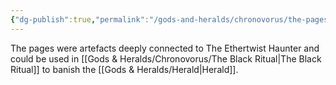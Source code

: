 ```yaml
---
{"dg-publish":true,"permalink":"/gods-and-heralds/chronovorus/the-pages/","noteIcon":"","created":"2024-02-28T16:38:50.712+00:00","updated":"2024-12-31T21:35:55.359+00:00"}
---
```


The pages were artefacts deeply connected to The Ethertwist Haunter and could be used in [[Gods & Heralds/Chronovorus/The Black Ritual\|The Black Ritual]] to banish the [[Gods & Heralds/Herald\|Herald]]. 
